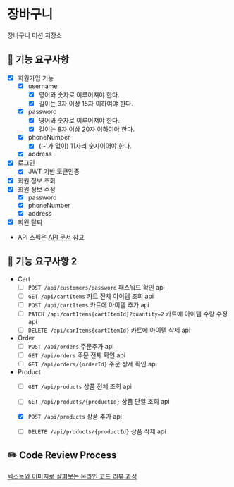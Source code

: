 # 장바구니
장바구니 미션 저장소


## 🧺 기능 요구사항
- [x] 회원가입 기능
  - [x] username
    - [x] 영어와 숫자로 이루어져야 한다.
    - [x] 길이는 3자 이상 15자 이하여야 한다.
  - [x] password
    - [x] 영어와 숫자로 이루어져야 한다.
    - [x] 길이는 8자 이상 20자 이하여야 한다.
  - [x] phoneNumber
    - [x] ('-'가 없이) 11자리 숫자이어야 한다.
  - [x] address
- [x] 로그인
  - [x] JWT 기반 토큰인증
- [x] 회원 정보 조회
- [x] 회원 정보 수정
  - [x] password 
  - [x] phoneNumber
  - [x] address
- [x] 회원 탈퇴
- API 스펙은 [API 문서](https://www.notion.so/a00bc92443f04c52a852ce16501e981a) 참고

## 🧺 기능 요구사항 2
- Cart
  - [ ] `POST /api/customers/password` 패스워드 확인 api
  - [ ] `GET /api/cartItems` 카트 전체 아이템 조회 api
  - [ ] `POST /api/cartItems` 카트에 아이템 추가 api
  - [ ] `PATCH /api/cartItems{cartItemId}?quantity=2` 카트에 아이템 수량 수정 api
  - [ ] `DELETE /api/carItems{cartItemId}` 카트에 아이템 삭제 api
- Order
  - [ ] `POST /api/orders` 주문추가 api
  - [ ] `GET /api/orders` 주문 전체 확인 api
  - [ ] `GET /api/orders/{orderId}` 주문 상세 확인 api
- Product
  - [ ] `GET /api/products` 상품 전체 조회 api
  - [ ] `GET /api/products/{productId}` 상품 단일 조회 api
  - [x] `POST /api/products` 상품 추가 api
  - [ ] `DELETE /api/products/{productId}` 상품 삭제 api

    

## ✏️ Code Review Process
[텍스트와 이미지로 살펴보는 온라인 코드 리뷰 과정](https://github.com/next-step/nextstep-docs/tree/master/codereview)